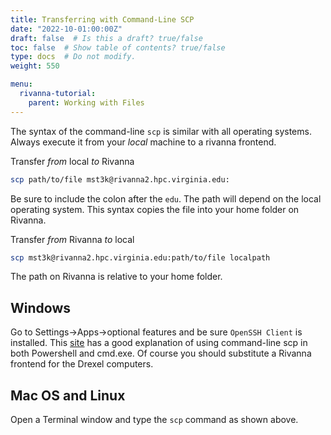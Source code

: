 ```yaml
---
title: Transferring with Command-Line SCP
date: "2022-10-01:00:00Z"
draft: false  # Is this a draft? true/false
toc: false  # Show table of contents? true/false
type: docs  # Do not modify.
weight: 550

menu:
  rivanna-tutorial:
    parent: Working with Files
---
```


The syntax of the command-line `scp` is similar with all operating systems. Always execute it from your _local_ machine to a rivanna frontend.

Transfer _from_ local _to_ Rivanna
```bash
scp path/to/file mst3k@rivanna2.hpc.virginia.edu:
```
Be sure to include the colon after the `edu`.  The path will depend on the local operating system.  This syntax copies the file into your home folder on Rivanna.

Transfer _from_ Rivanna _to_ local
```bash
scp mst3k@rivanna2.hpc.virginia.edu:path/to/file localpath
```
The path on Rivanna is relative to your home folder.

## Windows

Go to Settings->Apps->optional features and be sure `OpenSSH Client` is installed.  This [site]( https://support.cci.drexel.edu/cci-virtual-lab-resources/scp-or-ssh-or-sftp-gui-or-cli/scp-windows-10-powershell-cli-command-line-interface/) has a good explanation of using command-line scp in both Powershell and cmd.exe. Of course you should substitute a Rivanna frontend for the Drexel computers.

## Mac OS and Linux

Open a Terminal window and type the `scp` command as shown above.
